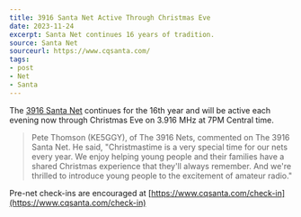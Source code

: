 ```yaml
---
title: 3916 Santa Net Active Through Christmas Eve
date: 2023-11-24
excerpt: Santa Net continues 16 years of tradition.
source: Santa Net
sourceurl: https://www.cqsanta.com/
tags:
- post
- Net
- Santa
---
```

The [3916 Santa Net](https://www.cqsanta.com/) continues for the 16th year and will be active each evening now through Christmas Eve on 3.916 MHz at 7PM Central time. 

> Pete Thomson (KE5GGY), of The 3916 Nets, commented on The 3916 Santa Net. He said, "Christmastime is a very special time for our nets every year. We enjoy helping young people and their families have a shared Christmas experience that they'll always remember. And we're thrilled to introduce young people to the excitement of amateur radio."

Pre-net check-ins are encouraged at [https://www.cqsanta.com/check-in](https://www.cqsanta.com/check-in)